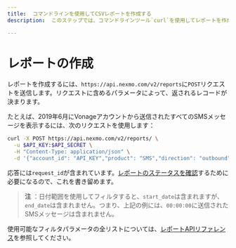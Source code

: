 ```yaml
---
title:  コマンドラインを使用してCSVレポートを作成する
description:  このステップでは、コマンドラインツール`curl`を使用してレポートを作成する方法を学習します。

---
```


レポートの作成
=======

レポートを作成するには、`https://api.nexmo.com/v2/reports`に`POST`リクエストを送信します。リクエストに含めるパラメータによって、返されるレコードが決まります。

たとえば、2019年6月にVonageアカウントから送信されたすべてのSMSメッセージを表示するには、次のリクエストを使用します：

```bash
curl -X POST https://api.nexmo.com/v2/reports/ \
  -u $API_KEY:$API_SECRET \
  -H "Content-Type: application/json" \
  -d '{"account_id": "API_KEY","product": "SMS","direction": "outbound","date_start": "2019-06-01T00:00:00+0000","date_end": "2019-07-01T00:00:00+0000"}'
```

応答には`request_id`が含まれています。[レポートのステータスを確認](/reports/tutorials/create-and-retrieve-a-report/reports/check-report-status)するために必要になるので、これを書き留めます。

> **注** ：日付範囲を使用してフィルタすると、`start_date`は含まれますが、`end_date`は含まれません。つまり、上記の例には、`00:00:00`に送信されたSMSメッセージは含まれません。

使用可能なフィルタパラメータの全リストについては、[レポートAPIリファレンス](/api/reports)を参照してください。

